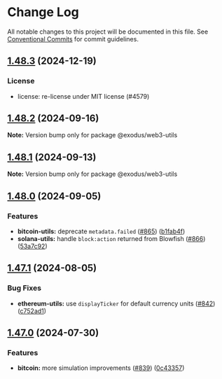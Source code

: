 # Change Log

All notable changes to this project will be documented in this file.
See [Conventional Commits](https://conventionalcommits.org) for commit guidelines.

## [1.48.3](https://github.com/ExodusMovement/assets/compare/@exodus/web3-utils@1.48.2...@exodus/web3-utils@1.48.3) (2024-12-19)


### License


* license: re-license under MIT license (#4579)



## [1.48.2](https://github.com/ExodusMovement/exodus-web3/compare/@exodus/web3-utils@1.48.0...@exodus/web3-utils@1.48.2) (2024-09-16)

**Note:** Version bump only for package @exodus/web3-utils





## [1.48.1](https://github.com/ExodusMovement/exodus-web3/compare/@exodus/web3-utils@1.48.0...@exodus/web3-utils@1.48.1) (2024-09-13)

**Note:** Version bump only for package @exodus/web3-utils





## [1.48.0](https://github.com/ExodusMovement/exodus-web3/compare/@exodus/web3-utils@1.47.1...@exodus/web3-utils@1.48.0) (2024-09-05)


### Features

* **bitcoin-utils:** deprecate `metadata.failed` ([#865](https://github.com/ExodusMovement/exodus-web3/issues/865)) ([b1fab4f](https://github.com/ExodusMovement/exodus-web3/commit/b1fab4f3c413a3264ca265359c6d9b85a6c02edf))
* **solana-utils:** handle `block:action` returned from Blowfish ([#866](https://github.com/ExodusMovement/exodus-web3/issues/866)) ([53a7c92](https://github.com/ExodusMovement/exodus-web3/commit/53a7c92359cc5a8dfca47340f91ef3e921ffdbc6))



## [1.47.1](https://github.com/ExodusMovement/exodus-web3/compare/@exodus/web3-utils@1.47.0...@exodus/web3-utils@1.47.1) (2024-08-05)


### Bug Fixes

* **ethereum-utils:** use `displayTicker` for default currency units ([#842](https://github.com/ExodusMovement/exodus-web3/issues/842)) ([c752ad1](https://github.com/ExodusMovement/exodus-web3/commit/c752ad1bc684fbd1d09c70017f4d502d7db28ec7))



## [1.47.0](https://github.com/ExodusMovement/exodus-web3/compare/@exodus/web3-utils@1.46.0...@exodus/web3-utils@1.47.0) (2024-07-30)


### Features

* **bitcoin:** more simulation improvements ([#839](https://github.com/ExodusMovement/exodus-web3/issues/839)) ([0c43357](https://github.com/ExodusMovement/exodus-web3/commit/0c4335735eca8cf66d9b645687fce38030143975))
